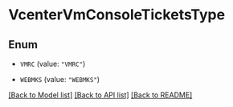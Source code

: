 # VcenterVmConsoleTicketsType

## Enum


* `VMRC` (value: `"VMRC"`)

* `WEBMKS` (value: `"WEBMKS"`)


[[Back to Model list]](../README.md#documentation-for-models) [[Back to API list]](../README.md#documentation-for-api-endpoints) [[Back to README]](../README.md)


